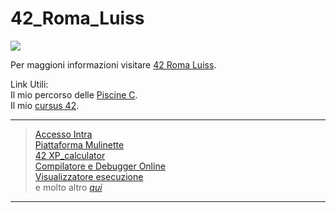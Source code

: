 # 42_Roma_Luiss
<img src=https://github.com/edoardoColi/42_Roma_Luiss/blob/edoardoColi/.Logo_42.jpg>  

Per maggioni informazioni visitare [42 Roma Luiss](https://42roma.it/).

Link Utili:  
Il mio percorso delle [Piscine C](https://github.com/edoardoColi/42_Roma_Luiss/tree/edoardoColi/C_Piscine).  
Il mio [cursus 42](https://github.com/edoardoColi/42_Roma_Luiss/tree/edoardoColi/42cursus).  

------------------------------------------------------------
> [Accesso Intra](https://signin.intra.42.fr/users/sign_in)  
> [Piattaforma Mulinette](https://moulinette.42roma.it/)  
> [42 XP_calculator](https://42evaluators.com/calculator)  
> [Compilatore e Debugger Online](https://www.onlinegdb.com/)  
> [Visualizzatore esecuzione](https://pythontutor.com/)  
> e molto altro *[qui](https://42evaluators.com/usefull_links/)*  
------------------------------------------------------------

